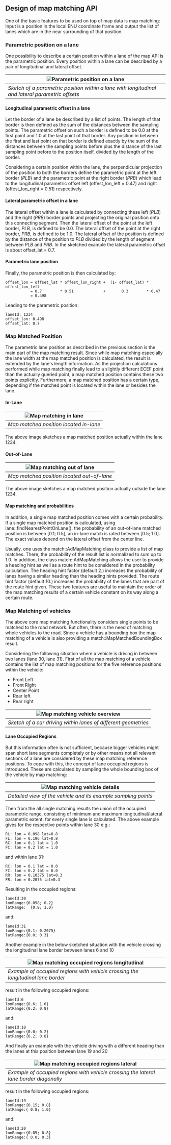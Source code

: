 ## Design of map matching API <a name="mapmatchingapi"></a>

One of the basic features to be used on top of map data is map matching: Input is a position in
the local ENU coordinate frame and output the list of lanes which are in the near surrounding of
that position.

### Parametric position on a lane
One possibility to describe a certain position within a lane of the map API is the parametric position.
Every position within a lane can be described by a pair of longitudinal and lateral offset.

| ![Parametric position on a lane](images/Lane_ParametricOffsets.png) |
| -- |
| *Sketch of a parametric position within a lane with longitudinal and lateral parametric offsets* |

#### Longitudinal parametric offset in a lane
Let the border of a lane be described by a list of points. The length of that border is then
defined as the sum of the distances between the sampling points. The parametric offset on such
a border is defined to be 0.0 at the first point and 1.0 at the last point of that border.
Any position in between the first and last point on that border is defined exactly by the
sum of the distances between the sampling points before plus the distance of the last sampling
point before to the position itself, divided by the length of the border.

Considering a certain position within the lane, the perpendicular projection of the position
to both the borders define the parametric point at the left border (_PLB_) and the parametric
point at the right border (_PRB_) which lead to the longitudinal parametric offset left
(offest_lon_left = 0.47) and right (offest_lon_right = 0.51) respectively.

#### Lateral parametric offset in a lane
The lateral offset within a lane is calculated by connecting these left (_PLB_) and the
right (_PRB_) border points and projecting the original position onto this connecting segment.
Then the lateral offset of the point at the left border, _PLB_, is defined to be 0.0.
The lateral offset of the point at the right border, _PRB_, is defined to be 1.0.
The lateral offset of the position is defined by the distance of the position to _PLB_
divided by the length of segment between _PLB_ and _PRB_. In the sketched example
the lateral parametric offset is about offset_lat = 0.7.

#### Parametric lane position
Finally, the parametric position is then calculated by:

```
offset_lon = offset_lat * offest_lon_right +  (1- offset_lat) * offest_lon_left
           = 0.7        * 0.51             +       0.3        * 0.47
           = 0.498
```

Leading to the parametric position:

```
laneId: 1234
offset_lon: 0.498
offset_lat: 0.7
```

### Map Matched Position
The parametric lane position as described in the previous section is the main part of
the map matching result. Since while map matching especially the lane width at the map
matched position is calculated, the result is extended by the lane's length information.
As the projection calculations performed while map matching finally lead to a slightly
different ECEF point than the actually queried point, a map matched position contains
these two points explicitly. Furthermore, a map matched position has a certain type,
depending if the matched point is located within the lane or besides the lane.

#### In-Lane
| ![Map matching in lane](images/MapMatching_InLane.png) |
| -- |
| *Map matched position located in-lane* |

The above image sketches a map matched position actually within the lane 1234.

#### Out-of-Lane
| ![Map matching out of lane](images/MapMatching_OutOfLane.png) |
| -- |
| *Map matched position located out-of-lane* |

The above image sketches a map matched position actually outside the lane 1234.

#### Map matching and probabilities
In addition, a single map matched position comes with a certain probability.
If a single map matched position is calculated, using lane::findNearestPointOnLane(),
the probability of an out-of-lane matched position is between [0.1; 0.5], an in-lane
match is rated between [0.5; 1.0]. The exact values depend on the lateral offset from the center line.

Usually, one uses the match::AdMapMatching class to provide a list of map matches.
There, the probability of the result list is normalized to sum up to 1.0. In addition,
the class match::AdMapMatching allows the user to provide a heading hint as well as
a route hint to be considered in the probability calculation. The heading hint factor
(default 2.) increases the probability of lanes having a similar heading than the
heading hints provided. The route hint factor (default 10.) increases the probability
of the lanes that are part of the route hint given. These two features are useful to
maintain the order of the map matching results of a certain vehicle constant on its
way along a certain route.

### Map Matching of vehicles
The above core map matching functionality considers single points to be matched to the
road network. But often, there is the need of matching whole vehicles to the road.
Since a vehicle has a bounding box the map matching of a vehicle is also providing
a match::MapMatchedBoundingBox result.

Considering the following situation where a vehicle is driving in between two lanes
(lane 30, lane 31). First of all the map matching of a vehicle contains the list of
map matching positions for the five reference positions within the vehicle:

 - Front Left
 - Front Right
 - Center Point
 - Rear left
 - Rear right

| ![Map matching vehicle overview](images/MapMatching_VehicleOverview.png) |
| -- |
| *Sketch of a car driving within lanes of different geometries* |

#### Lane Occupied Regions
But this information often is not sufficient, because bigger vehicles might span short
lane segments completely or by other means not all relevant sections of a lane are
considered by these map matching reference positions. To cope with this, the concept
of lane occupied regions is introduced. These are calculated by sampling the whole
bounding box of the vehicle by map matching:

| ![Map matching vehicle details](images/MapMatching_VehicleDetails.png) |
| -- |
| *Detailed view of the vehicle and its example sampling points* |

Then from the all single matching results the union of the occupied parametric range,
consisting of minimum and maximum longitudinal/lateral parametric extent, for every
single lane is calculated. The above example gives for the respective points within
lane 30 e.g.:

```
RL: lon = 0.098 lat=0.8
FL: lon = 0.196 lat=0.8
RC: lon = 0.1 lat = 1.0
FC: lon = 0.2 lat = 1.0
```

and within lane 31:

```
RC: lon = 0.1 lat = 0.0
FC: lon = 0.2 lat = 0.0
RR: lon = 0.10375 lat=0.3
FR: lon = 0.2075 lat=0.3
```

Resulting in the occupied regions:

```
laneId:30
lonRange:{0.098; 0.2}
latRange:  {0.8; 1.0}
```

and:

```
laneId:31
lonRange:{0.1; 0.2075}
latRange:{0.0; 0.3}
```

Another example in the below sketched situation with the vehicle crossing the longitudinal
lane border between lanes 6 and 10

| ![Map matching occupied regions longitudinal](images/MapMatching_OccupiedRegions1.png) |
| -- |
| *Example of occupied regions with vehicle crossing the longitudinal lane border* |

result in the following occupied regions:

```
laneId:6
lonRange:{0.6; 1.0}
latRange:{0.2; 0.8}
```

and:

```
laneId:10
lonRange:{0.0; 0.2}
latRange:{0.2; 0.8}
```

And finally an example with the vehicle driving with a different heading than the lanes
at this position between lane 19 and 20

| ![Map matching occupied regions lateral](images/MapMatching_OccupiedRegions2.png) |
| -- |
| *Example of occupied regions with vehicle crossing the lateral lane border diagonally* |

result in the following occupied regions:

```
laneId:19
lonRange:{0.15; 0.8}
latRange:{ 0.8; 1.0}
```

and:

```
laneId:20
lonRange:{0.05; 0.8}
latRange:{ 0.0; 0.3}
```
